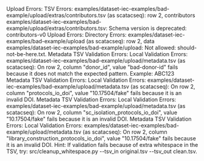 Upload Errors: TSV Errors: examples/dataset-iec-examples/bad-example/upload/extras/contributors.tsv (as scatacseq): row 2, contributors examples/dataset-iec-examples/bad-example/upload/extras/contributors.tsv: Schema version is deprecated: contributors-v0
Upload Errors: Directory Errors: examples/dataset-iec-examples/bad-example/upload (as scatacseq): row 2, data examples/dataset-iec-examples/bad-example/upload: Not allowed: should-not-be-here.txt.
Metadata TSV Validation Errors: Local Validation Errors: examples/dataset-iec-examples/bad-example/upload/metadata.tsv (as scatacseq): On row 2, column "donor_id", value "bad-donor-id" fails because it does not match the expected pattern. Example: ABC123
Metadata TSV Validation Errors: Local Validation Errors: examples/dataset-iec-examples/bad-example/upload/metadata.tsv (as scatacseq): On row 2, column "protocols_io_doi", value "10.17504/fake" fails because it is an invalid DOI.
Metadata TSV Validation Errors: Local Validation Errors: examples/dataset-iec-examples/bad-example/upload/metadata.tsv (as scatacseq): On row 2, column "sc_isolation_protocols_io_doi", value "10.17504/fake" fails because it is an invalid DOI.
Metadata TSV Validation Errors: Local Validation Errors: examples/dataset-iec-examples/bad-example/upload/metadata.tsv (as scatacseq): On row 2, column "library_construction_protocols_io_doi", value "10.17504/fake" fails because it is an invalid DOI.
Hint: If validation fails because of extra whitespace in the TSV, try:
src/cleanup_whitespace.py --tsv_in original.tsv --tsv_out clean.tsv.
